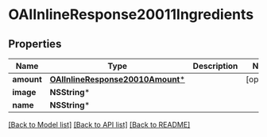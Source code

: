 # OAIInlineResponse20011Ingredients

## Properties
Name | Type | Description | Notes
------------ | ------------- | ------------- | -------------
**amount** | [**OAIInlineResponse20010Amount***](OAIInlineResponse20010Amount.md) |  | [optional] 
**image** | **NSString*** |  | 
**name** | **NSString*** |  | 

[[Back to Model list]](../README.md#documentation-for-models) [[Back to API list]](../README.md#documentation-for-api-endpoints) [[Back to README]](../README.md)


